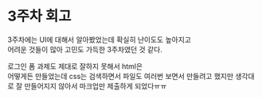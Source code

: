<!-- 여기에 3주차 회고 내용을 작성해주세요 -->
# 3주차 회고
3주차에는 UI에 대해서 알아봤었는데 확실히 난이도도 높아지고      
어려운 것들이 많아 고민도 가득한 3주차였던 것 같다.   

로그인 폼 과제도 제대로 잘하지 못해서 html은   
어떻게든 만들었는데 css는 검색하면서 파일도 여러번 보면서 만들려고 했지만 생각대로 잘 만들어지지 않아서 마크업만 제출하게 되었다ㅠㅠ    






